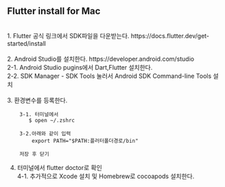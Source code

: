 ## Flutter install for Mac


<br/>
1. Flutter 공식 링크에서 SDK파일을 다운받는다.  https://docs.flutter.dev/get-started/install  <br/><br/>      
2. Android Studio를 설치한다. https://developer.android.com/studio<br/>
    2-1. Android Studio pugins에서 Dart,Flutter 설치한다. <br/>
    2-2. SDK Manager - SDK Tools 눌러서 Android SDK Command-line Tools 설치  <br/><br/>
3. 환경변수를 등록한다.

```
    3-1. 터미널에서
       $ open ~/.zshrc
    
    3-2.아래와 같이 입력
        export PATH="$PATH:플러터폴더경로/bin"
   
    저장 후 닫기
```
4. 터미널에서 flutter doctor로 확인<br/>
   4-1. 추가적으로 Xcode 설치 및 Homebrew로 cocoapods 설치한다.     
